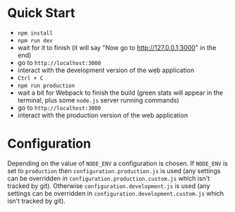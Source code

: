 Quick Start
===========

* `npm install`
* `npm run dev`
* wait for it to finish (it will say "Now go to http://127.0.0.1:3000" in the end)
* go to `http://localhost:3000`
* interact with the development version of the web application
* `Ctrl + C`
* `npm run production`
* wait a bit for Webpack to finish the build (green stats will appear in the terminal, plus some `node.js` server running commands)
* go to `http://localhost:3000`
* interact with the production version of the web application

Configuration
=============

Depending on the value of `NODE_ENV` a configuration is chosen. If `NODE_ENV` is set to `production` then `configuration.production.js` is used (any settings can be overridden in `configuration.production.custom.js` which isn't tracked by git). Otherwise `configuration.development.js` is used (any settings can be overridden in `configuration.development.custom.js` which isn't tracked by git).
